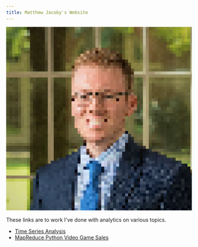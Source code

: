 ```yaml
---
title: Matthew Jacoby's Website
---
```


![Picture of me](image.jpg)

These links are to work I've done with analytics on various topics.

- [Time Series Analysis](/timeseries/index.md)
- [MapReduce Python Video Game Sales](http://github.com/mpjacoby/MRJobVideoGameSales)
